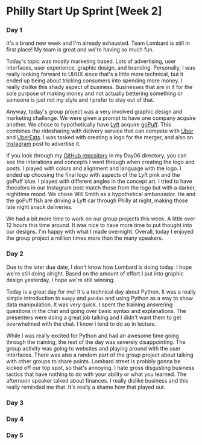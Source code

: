 # Philly Start Up Sprint [Week 2]

<h3 class="pr">Day 1</h3>

It's a brand new week and I'm already exhausted. Team Lombard is still in first
place! My team is great and we're having so much fun.

Today's topic was mostly marketing based. Lots of advertising, user interfaces,
user experience, graphic design, and branding. Personally, I was really looking
forward to UI/UX since that's a little more technical, but it ended up being 
about tricking consumers into spending more money. I really dislike this shady
aspect of business. Businesses that are in it for the sole purpose of making 
money and not actually bettering something or someone is just not my style and 
I prefer to stay out of that.

Anyway, today's group project was a very involved graphic design and marketing
challenge. We were given a prompt to have one company acquire another. We chose
to hypothetically have [Lyft](lyft.com) acquire [goPuff](gopuff.com). This 
combines the ridesharing with delivery service that can compete with 
[Uber](uber.com) and [UberEats](https://www.ubereats.com/). I was tasked with
creating a logo for the merger, and also an [Instagram](instagram.com) post to
advertise it.

If you look through my 
[GitHub repository](https://github.com/charlierosec/PhillyStartupSprint2020) in
my Day06 directory, you can see the interations and concepts I went through when
creating the logo and posts. I played with colors and alignment and language with
the logo. I ended up choosing the final logo with aspects of the Lyft pink and 
the goPuff blue. I played with different angles in the concept art. I tried to 
have thecolors in our Instagram post match those from the logo but with a darker, 
nighttime mood. We chose Will Smith as a hypothetical ambassador. He and the goPuff 
fish are driving a Lyft car through Philly at night, making those late night 
snack deliveries.

We had a bit more time to work on our group projects this week. A little over 12
hours this time around. It was nice to have more time to put thought into our 
designs. I'm happy with what I made overnight. Overall, today I enjoyed the group
project a million times more than the many speakers.

<h3 class="po">Day 2</h3>

Due to the later due date, I don't know how Lombard is doing today. I hope we're 
still doing alright. Based on the amount of effort I put into graphic design
yesterday, I hope we're still winning.

Today is a great day for me! It's a technical day about Python. It was a really
simple introduction to `numpy` and `pandas` and using Python as a way to show
data manipulation. It was very quick. I spent the training answering questions in
the chat and going over basic syntax and explanations. The presenters were doing
a great job talking and I didn't want them to get overwhelmed with the chat. I 
know I tend to do so in lecture.

While I was really excited for Python and had an awesome time going through the
training, the rest of the day was severely disappointing. The group activity was
going to websites and playing around with the user interfaces. There was also a
random part of the group project about talking with other groups to share points.
Lombard street is probbly gonna be kicked off our top spot, so that's annoying. 
I hate gross disgusting business tactics that have nothing to do with your ability
or what you learned. The afternoon speaker talked about finances. I really
dislike business and this really reminded me that. It's really a shame how that
played out.


<h3 class="py">Day 3</h3>
<h3 class="pg">Day 4</h3>
<h3 class="pb">Day 5</h3>
